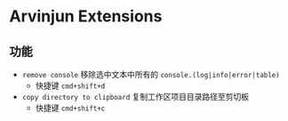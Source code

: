 # Arvinjun Extensions

## 功能

- `remove console` 移除选中文本中所有的 `console.(log|info|error|table)`
  - 快捷键 `cmd+shift+d`
- `copy directory to clipboard` 复制工作区项目目录路径至剪切板
  - 快捷键 `cmd+shift+c`
